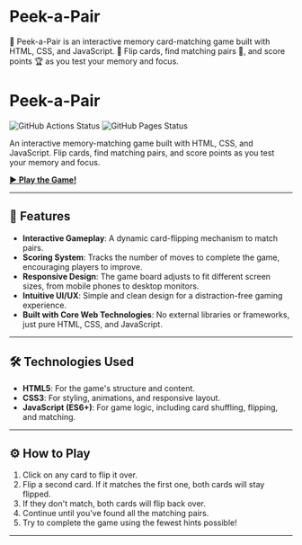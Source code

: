 # Peek-a-Pair
🎴 Peek-a-Pair is an interactive memory card-matching game built with HTML, CSS, and JavaScript. 🔄 Flip cards, find matching pairs 🎯, and score points 🏆 as you test your memory and focus.

# Peek-a-Pair

![GitHub Actions Status](https://github.com/atmajioburman/Peek-a-Pair/actions/workflows/main.yml/badge.svg)
![GitHub Pages Status](https://github.com/atmajioburman/Peek-a-Pair/actions/workflows/pages/pages-build-deployment/badge.svg)

An interactive memory-matching game built with HTML, CSS, and JavaScript. Flip cards, find matching pairs, and score points as you test your memory and focus.

[**▶️ Play the Game!**](https://atmajioburman.github.io/Peek-a-Pair/)

---

## 🚀 Features

* **Interactive Gameplay**: A dynamic card-flipping mechanism to match pairs.
* **Scoring System**: Tracks the number of moves to complete the game, encouraging players to improve.
* **Responsive Design**: The game board adjusts to fit different screen sizes, from mobile phones to desktop monitors.
* **Intuitive UI/UX**: Simple and clean design for a distraction-free gaming experience.
* **Built with Core Web Technologies**: No external libraries or frameworks, just pure HTML, CSS, and JavaScript.

---

## 🛠️ Technologies Used

* **HTML5**: For the game's structure and content.
* **CSS3**: For styling, animations, and responsive layout.
* **JavaScript (ES6+)**: For game logic, including card shuffling, flipping, and matching.

---

## ⚙️ How to Play

1.  Click on any card to flip it over.
2.  Flip a second card. If it matches the first one, both cards will stay flipped.
3.  If they don't match, both cards will flip back over.
4.  Continue until you've found all the matching pairs.
5.  Try to complete the game using the fewest hints possible!

---

